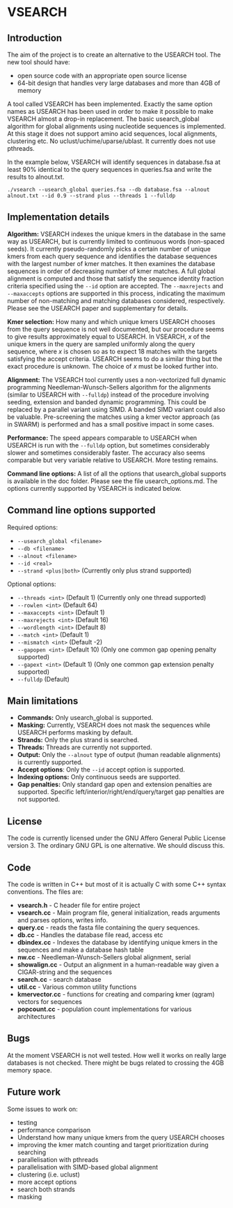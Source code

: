 # VSEARCH


## Introduction

The aim of the project is to create an alternative to the USEARCH tool. The new tool should have:

* open source code with an appropriate open source license
* 64-bit design that handles very large databases and more than 4GB of memory

A tool called VSEARCH has been implemented. Exactly the same option names as USEARCH has been used in order to make it possible to make VSEARCH almost a drop-in replacement. The basic usearch\_global algorithm for global alignments using nucleotide sequences is implemented. At this stage it does not support amino acid sequences, local alignments, clustering etc. No uclust/uchime/uparse/ublast. It currently does not use pthreads.

In the example below, VSEARCH will identify sequences in database.fsa at least 90% identical to the query sequences in queries.fsa and write the results to alnout.txt.

`./vsearch --usearch_global queries.fsa --db database.fsa --alnout alnout.txt --id 0.9 --strand plus --threads 1 --fulldp`


## Implementation details

**Algorithm:** VSEARCH indexes the unique kmers in the database in the same way as USEARCH, but is currently limited to continuous words (non-spaced seeds). It currently pseudo-randomly picks a certain number of unique kmers from each query sequence and identifies the database sequences with the largest number of kmer matches.  It then examines the database sequences in order of decreasing number of kmer matches. A full global alignment is computed and those that satisfy the sequence identity fraction criteria specified using the `--id` option are accepted. The `--maxrejects` and `--maxaccepts` options are supported in this process, indicating the maximum number of non-matching and matching databases considered, respectively. Please see the USEARCH paper and supplementary for details.

**Kmer selection:** How many and which unique kmers USEARCH chooses from the query sequence is not well documented, but our procedure seems to give results approximately equal to USEARCH. In VSEARCH, *x* of the unique kmers in the query are sampled uniformly along the query sequence, where *x* is chosen so as to expect 18 matches with the targets satisfying the accept criteria. USEARCH seems to do a similar thing but the exact procedure is unknown. The choice of *x* must be looked further into.

**Alignment:** The VSEARCH tool currently uses a non-vectorized full dynamic programming Needleman-Wunsch-Sellers algorithm for the alignments (similar to USEARCH with `--fulldp`) instead of the procedure involving seeding, extension and banded dynamic programming. This could be replaced by a parallel variant using SIMD. A banded SIMD variant could also be valuable. Pre-screening the matches using a kmer vector approach (as in SWARM) is performed and has a small positive impact in some cases.

**Performance:** The speed appears comparable to USEARCH when USEARCH is run with the `--fulldp` option, but sometimes considerably slower and sometimes considerably faster. The accuracy also seems comparable but very variable relative to USEARCH. More testing remains.

**Command line options:** A list of all the options that usearch\_global supports is available in the doc folder. Please see the file usearch\_options.md. The options currently supported by VSEARCH is indicated below.


## Command line options supported

Required options:

* `--usearch_global <filename>`
* `--db <filename>`
* `--alnout <filename>`
* `--id <real>`
* `--strand <plus|both>` (Currently only plus strand supported)

Optional options:

* `--threads <int>` (Default 1) (Currently only one thread supported)
* `--rowlen <int>` (Default 64)
* `--maxaccepts <int>` (Default 1)
* `--maxrejects <int>` (Default 16)
* `--wordlength <int>` (Default 8)
* `--match <int>` (Default 1)
* `--mismatch <int>` (Default -2)
* `--gapopen <int>` (Default 10) (Only one common gap opening penalty supported)
* `--gapext <int>` (Default 1) (Only one common gap extension penalty supported)
* `--fulldp` (Default)


## Main limitations

* **Commands:** Only usearch_global is supported.
* **Masking:** Currently, VSEARCH does not mask the sequences while USEARCH performs masking by default.
* **Strands:** Only the plus strand is searched.
* **Threads:** Threads are currently not supported.
* **Output:** Only the `--alnout` type of output (human readable alignments) is currently supported.
* **Accept options**: Only the `--id` accept option is supported.
* **Indexing options:** Only continuous seeds are supported.
* **Gap penalties:** Only standard gap open and extension penalties are supported. Specific left/interior/right/end/query/target gap penalties are not supported.


## License

The code is currently licensed under the GNU Affero General Public License version 3. The ordinary GNU GPL is one alternative. We should discuss this.


## Code

The code is written in C++ but most of it is actually C with some C++ syntax conventions. The files are:

* **vsearch.h** - C header file for entire project
* **vsearch.cc** - Main program file, general initialization, reads arguments and parses options, writes info.
* **query.cc** - reads the fasta file containing the query sequences.
* **db.cc** - Handles the database file read, access etc
* **dbindex.cc** - Indexes the database by identifying unique kmers in the sequences and make a database hash table
* **nw.cc** - Needleman-Wunsch-Sellers global alignment, serial
* **showalign.cc** - Output an alignment in a human-readable way given a CIGAR-string and the sequences
* **search.cc** - search database
* **util.cc** - Various common utility functions
* **kmervector.cc** - functions for creating and comparing kmer (qgram) vectors for sequences
* **popcount.cc** - population count implementations for various architectures


## Bugs

At the moment VSEARCH is not well tested. How well it works on really large databases is not checked. There might be bugs related to crossing the 4GB memory space.


## Future work

Some issues to work on:

* testing
* performance comparison
* Understand how many unique kmers from the query USEARCH chooses
* improving the kmer match counting and target prioritization during searching
* parallelisation with pthreads
* parallelisation with SIMD-based global alignment
* clustering (i.e. uclust)
* more accept options
* search both strands
* masking
